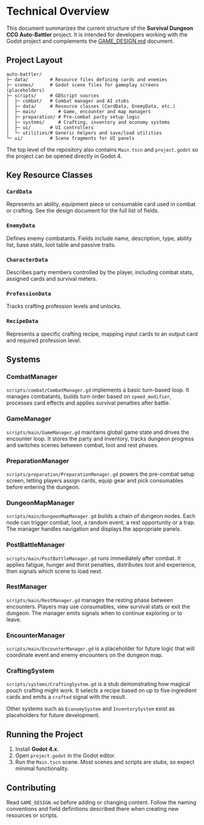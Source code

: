 # Technical Overview

This document summarizes the current structure of the **Survival Dungeon CCG Auto-Battler** project.  It is intended for developers working with the Godot project and complements the [GAME_DESIGN.md](../GAME_DESIGN.md) document.

## Project Layout

```
auto-battler/
├─ data/        # Resource files defining cards and enemies
├─ scenes/      # Godot scene files for gameplay screens (placeholders)
├─ scripts/     # GDScript sources
│  ├─ combat/   # Combat manager and AI stubs
│  ├─ data/     # Resource classes (CardData, EnemyData, etc.)
│  ├─ main/        # Game, encounter and map managers
│  ├─ preparation/ # Pre-combat party setup logic
│  ├─ systems/     # Crafting, inventory and economy systems
│  ├─ ui/       # UI controllers
│  └─ utilities/# Generic helpers and save/load utilities
└─ ui/          # Scene fragments for UI panels
```

The top level of the repository also contains `Main.tscn` and `project.godot` so the project can be opened directly in Godot 4.

## Key Resource Classes

### `CardData`
Represents an ability, equipment piece or consumable card used in combat or crafting.  See the design document for the full list of fields.

### `EnemyData`
Defines enemy combatants.  Fields include name, description, type, ability list, base stats, loot table and passive traits.

### `CharacterData`
Describes party members controlled by the player, including combat stats, assigned cards and survival meters.

### `ProfessionData`
Tracks crafting profession levels and unlocks.

### `RecipeData`
Represents a specific crafting recipe, mapping input cards to an output card and required profession level.

## Systems

### CombatManager
`scripts/combat/CombatManager.gd` implements a basic turn-based loop.  It manages combatants, builds turn order based on `speed_modifier`, processes card effects and applies survival penalties after battle.

### GameManager
`scripts/main/GameManager.gd` maintains global game state and drives the encounter loop. It stores the party and inventory, tracks dungeon progress and switches scenes between combat, loot and rest phases.

### PreparationManager
`scripts/preparation/PreparationManager.gd` powers the pre-combat setup screen, letting players assign cards, equip gear and pick consumables before entering the dungeon.

### DungeonMapManager
`scripts/main/DungeonMapManager.gd` builds a chain of dungeon nodes. Each node can trigger combat, loot, a random event, a rest opportunity or a trap. The manager handles navigation and displays the appropriate panels.

### PostBattleManager
`scripts/main/PostBattleManager.gd` runs immediately after combat. It applies fatigue, hunger and thirst penalties, distributes loot and experience, then signals which scene to load next.

### RestManager
`scripts/main/RestManager.gd` manages the resting phase between encounters. Players may use consumables, view survival stats or exit the dungeon. The manager emits signals when to continue exploring or to leave.

### EncounterManager
`scripts/main/EncounterManager.gd` is a placeholder for future logic that will coordinate event and enemy encounters on the dungeon map.

### CraftingSystem
`scripts/systems/CraftingSystem.gd` is a stub demonstrating how magical pouch crafting might work.  It selects a recipe based on up to five ingredient cards and emits a `crafted` signal with the result.

Other systems such as `EconomySystem` and `InventorySystem` exist as placeholders for future development.

## Running the Project

1. Install **Godot 4.x**.
2. Open `project.godot` in the Godot editor.
3. Run the `Main.tscn` scene.  Most scenes and scripts are stubs, so expect minimal functionality.

## Contributing

Read `GAME_DESIGN.md` before adding or changing content.  Follow the naming conventions and field definitions described there when creating new resources or scripts.

